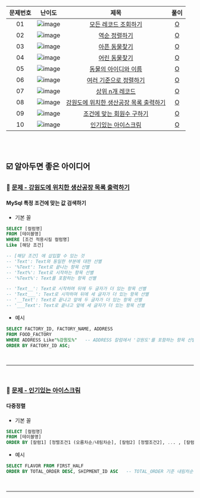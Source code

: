 | 문제번호 |                                                     난이도                                                      |                                                    제목                                                    |                                                                      풀이                                                                       |
| :------: | :-------------------------------------------------------------------------------------------------------------: | :--------------------------------------------------------------------------------------------------------: | :---------------------------------------------------------------------------------------------------------------------------------------------: |
|    01    | ![image](https://user-images.githubusercontent.com/68424403/176992717-e1a57e02-8e8e-4f82-9ec8-27fff35dc4f7.png) |              [모든 레코드 조회하기](https://programmers.co.kr/learn/courses/30/lessons/59034)              |   [O](https://github.com/kimdaeyeobbb/Computer-Science/blob/main/Database/Coding%20Test/Programmers/SELECT/inquire%20all%20the%20records.sql)   |
|    02    | ![image](https://user-images.githubusercontent.com/68424403/176992717-e1a57e02-8e8e-4f82-9ec8-27fff35dc4f7.png) |                 [역순 정렬하기](https://programmers.co.kr/learn/courses/30/lessons/59035)                  |         [O](https://github.com/kimdaeyeobbb/Computer-Science/blob/main/Database/Coding%20Test/Programmers/SELECT/reverse%20sorting.sql)         |
|    03    | ![image](https://user-images.githubusercontent.com/68424403/176992717-e1a57e02-8e8e-4f82-9ec8-27fff35dc4f7.png) |                 [아픈 동물찾기](https://programmers.co.kr/learn/courses/30/lessons/59036)                  |       [O](https://github.com/kimdaeyeobbb/Computer-Science/blob/main/Database/Coding%20Test/Programmers/SELECT/find%20sick%20animal.sql)        |
|    04    | ![image](https://user-images.githubusercontent.com/68424403/176992717-e1a57e02-8e8e-4f82-9ec8-27fff35dc4f7.png) |                 [어린 동물찾기](https://programmers.co.kr/learn/courses/30/lessons/59037)                  |       [O](https://github.com/kimdaeyeobbb/Computer-Science/blob/main/Database/Coding%20Test/Programmers/SELECT/find%20young%20animal.sql)       |
|    05    | ![image](https://user-images.githubusercontent.com/68424403/176992717-e1a57e02-8e8e-4f82-9ec8-27fff35dc4f7.png) |              [동물의 아이디와 이름](https://programmers.co.kr/learn/courses/30/lessons/59403)              |         [O](https://github.com/kimdaeyeobbb/Computer-Science/blob/main/Database/Coding%20Test/Programmers/SELECT/animal%20idNname.sql)          |
|    06    | ![image](https://user-images.githubusercontent.com/68424403/176992717-e1a57e02-8e8e-4f82-9ec8-27fff35dc4f7.png) |             [여러 기준으로 정렬하기](https://programmers.co.kr/learn/courses/30/lessons/59404)             | [O](https://github.com/kimdaeyeobbb/Computer-Science/blob/main/Database/Coding%20Test/Programmers/SELECT/sorting%20by%20various%20criteria.sql) |
|    07    | ![image](https://user-images.githubusercontent.com/68424403/176992717-e1a57e02-8e8e-4f82-9ec8-27fff35dc4f7.png) |                [상위 n개 레코드](https://programmers.co.kr/learn/courses/30/lessons/59405)                 |         [O](https://github.com/kimdaeyeobbb/Computer-Science/blob/main/Database/Coding%20Test/Programmers/SELECT/Top%20N%20record.sql)          |
|    08    | ![image](https://user-images.githubusercontent.com/68424403/176992717-e1a57e02-8e8e-4f82-9ec8-27fff35dc4f7.png) | [강원도에 위치한 생산공장 목록 출력하기](https://school.programmers.co.kr/learn/courses/30/lessons/131112) |                                                    [O](./manufacturingFactoryInGangwon.sql)                                                     |
|    09    | ![image](https://user-images.githubusercontent.com/68424403/176992717-e1a57e02-8e8e-4f82-9ec8-27fff35dc4f7.png) |       [조건에 맞는 회원수 구하기](https://school.programmers.co.kr/learn/courses/30/lessons/131535)        |                                                       [O](./conditionSatisfiedMember.sql)                                                       |
|    10    | ![image](https://user-images.githubusercontent.com/68424403/176992717-e1a57e02-8e8e-4f82-9ec8-27fff35dc4f7.png) |       [인기있는 아이스크림](https://school.programmers.co.kr/learn/courses/30/lessons/133024)        |                                                       [O](./popularIcecream.sql)|

<br><br>

## :ballot_box_with_check: 알아두면 좋은 아이디어

### :bookmark: [문제 - 강원도에 위치한 생산공장 목록 출력하기](https://school.programmers.co.kr/learn/courses/30/lessons/131112)

#### MySql 특정 조건에 맞는 값 검색하기

- 기본 꼴

```sql
SELECT [컬럼명]
FROM [테이블명]
WHERE [조건 적용시킬 컬럼명]
Like [해당 조건]

-- [해당 조건] 에 삽입할 수 있는 것
-- 'Text': Text와 동일한 부분에 대한 선별
-- '%Text': Text로 끝나는 항목 선별
-- 'Text%': Text로 시작하는 항목 선별
-- '%Text%': Text를 포함하는 항목 선별

-- 'Text__': Text로 시작하며 뒤에 두 글자가 더 있는 항목 선별
-- 'Text___': Text로 시작하며 뒤에 세 글자가 더 있는 항목 선별
-- '__Text': Text로 끝나고 앞에 두 글자가 더 있는 항목 선별
-- '___Text': Text로 끝나고 앞에 세 글자가 더 있는 항목 선별
```

- 예시

```sql
SELECT FACTORY_ID, FACTORY_NAME, ADDRESS
FROM FOOD_FACTORY
WHERE ADDRESS Like"%강원도%"   -- ADDRESS 칼럼에서 '강원도'를 포함하는 항목 선별
ORDER BY FACTORY_ID ASC;
```

<br>
<hr>
<br>

### :bookmark: [문제 - 인기있는 아이스크림](https://school.programmers.co.kr/learn/courses/30/lessons/133024)

#### 다중정렬

- 기본 꼴

```sql
SELECT [컬럼명]
FROM [테이블명]
ORDER BY [칼럼1] [정렬조건1 (오름차순/내림차순], [칼럼2] [정렬조건2], ... , [칼럼n] [정렬조건n]
```

- 예시

```sql
SELECT FLAVOR FROM FIRST_HALF
ORDER BY TOTAL_ORDER DESC, SHIPMENT_ID ASC   -- TOTAL_ORDER 기준 내림차순 정렬, TOTAL_ORDER가 같다면 SHIPMENT_ID 기준 오름차순 정렬
```

<br>
<hr>
<br>


